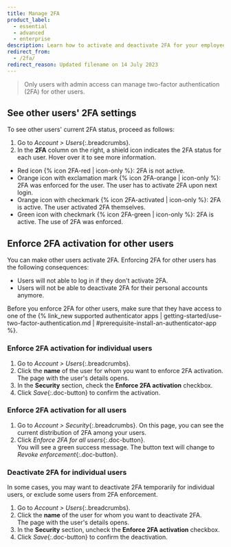 ```yaml
---
title: Manage 2FA
product_label:
  - essential
  - advanced
  - enterprise
description: Learn how to activate and deactivate 2FA for your employees' accounts.
redirect_from:
  - /2fa/
redirect_reason: Updated filename on 14 July 2023
---
```


> Only users with admin access can manage two-factor authentication (2FA) for other users.

## See other users' 2FA settings

To see other users' current 2FA status, proceed as follows:
1. Go to _Account > Users_{:.breadcrumbs}.
2. In the **2FA** column on the right, a shield icon indicates the 2FA status for each user. Hover over it to see more information.
  - Red icon {% icon 2FA-red | icon-only %}: 2FA is not active.
  - Orange icon with exclamation mark {% icon 2FA-orange | icon-only %}: 2FA was enforced for the user. The user has to activate 2FA upon next login.
  - Orange icon with checkmark {% icon 2FA-activated | icon-only %}: 2FA is active. The user activated 2FA themselves.
  - Green icon with checkmark {% icon 2FA-green | icon-only %}: 2FA is active. The use of 2FA was enforced.

## Enforce 2FA activation for other users
You can make other users activate 2FA. Enforcing 2FA for other users has the following consequences:

- Users will not able to log in if they don't activate 2FA.
- Users will not be able to deactivate 2FA for their personal accounts anymore.

Before you enforce 2FA for other users, make sure that they have access to one of the {% link_new supported authenticator apps | getting-started/use-two-factor-authentication.md | #prerequisite-install-an-authenticator-app %}.

### Enforce 2FA activation for individual users

1. Go to _Account > Users_{:.breadcrumbs}.
2. Click the **name** of the user for whom you want to enforce 2FA activation.  
   The page with the user's details opens.
3. In the **Security** section, check the **Enforce 2FA activation** checkbox.
4. Click _Save_{:.doc-button} to confirm the activation.

### Enforce 2FA activation for all users

1. Go to _Account > Security_{:.breadcrumbs}. On this page, you can see the current distribution of 2FA among your users.
2. Click _Enforce 2FA for all users_{:.doc-button}.  
   You will see a green success message. The button text will change to _Revoke enforcement_{:.doc-button}.

### Deactivate 2FA for individual users

In some cases, you may want to deactivate 2FA temporarily for individual users, or exclude some users from 2FA enforcement.

1. Go to _Account > Users_{:.breadcrumbs}.
2. Click the **name** of the user for whom you want to deactivate 2FA.  
   The page with the user's details opens.
3. In the **Security** section, uncheck the **Enforce 2FA activation** checkbox.
4. Click _Save_{:.doc-button} to confirm the deactivation.
